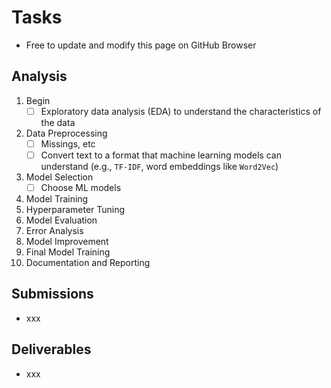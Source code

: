 # Tasks

- Free to update and modify this page on GitHub Browser

## Analysis
1. Begin
    - [ ] Exploratory data analysis (EDA) to understand the characteristics of the data
2. Data Preprocessing
    - [ ] Missings, etc
    - [ ] Convert text to a format that machine learning models can understand (e.g., `TF-IDF`, word embeddings like `Word2Vec`)
3. Model Selection
    - [ ] Choose ML models
4. Model Training
5. Hyperparameter Tuning
6. Model Evaluation
7. Error Analysis
8. Model Improvement
9. Final Model Training
10. Documentation and Reporting

## Submissions
- xxx

## Deliverables
- xxx

